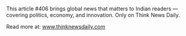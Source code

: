 This article #406 brings global news that matters to Indian readers — covering politics, economy, and innovation. Only on Think News Daily.

Read more at: www.thinknewsdaily.com